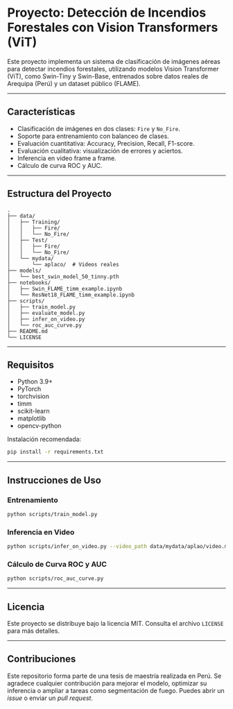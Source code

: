 # Proyecto: Detección de Incendios Forestales con Vision Transformers (ViT)

Este proyecto implementa un sistema de clasificación de imágenes aéreas para detectar incendios forestales, utilizando modelos Vision Transformer (ViT), como Swin-Tiny y Swin-Base, entrenados sobre datos reales de Arequipa (Perú) y un dataset público (FLAME).

---

## Características

- Clasificación de imágenes en dos clases: `Fire` y `No_Fire`.
- Soporte para entrenamiento con balanceo de clases.
- Evaluación cuantitativa: Accuracy, Precision, Recall, F1-score.
- Evaluación cualitativa: visualización de errores y aciertos.
- Inferencia en video frame a frame.
- Cálculo de curva ROC y AUC.

---

## Estructura del Proyecto

```
.
├── data/
│   ├── Training/
│   │   ├── Fire/
│   │   └── No_Fire/
│   ├── Test/
│   │   ├── Fire/
│   │   └── No_Fire/
│   └── mydata/
│       └── aplaco/  # Videos reales
├── models/
│   └── best_swin_model_50_tinny.pth
├── notebooks/
│   ├── Swin_FLAME_timm_example.ipynb
│   └── ResNet18_FLAME_timm_example.ipynb
├── scripts/
│   ├── train_model.py
│   ├── evaluate_model.py
│   ├── infer_on_video.py
│   └── roc_auc_curve.py
├── README.md
└── LICENSE
```

---

## Requisitos

- Python 3.9+
- PyTorch
- torchvision
- timm
- scikit-learn
- matplotlib
- opencv-python

Instalación recomendada:

```bash
pip install -r requirements.txt
```

---

## Instrucciones de Uso

### Entrenamiento

```bash
python scripts/train_model.py
```

### Inferencia en Video

```bash
python scripts/infer_on_video.py --video_path data/mydata/aplao/video.mp4
```

### Cálculo de Curva ROC y AUC

```bash
python scripts/roc_auc_curve.py
```

---

## Licencia

Este proyecto se distribuye bajo la licencia MIT. Consulta el archivo `LICENSE` para más detalles.

---

## Contribuciones

Este repositorio forma parte de una tesis de maestría realizada en Perú. Se agradece cualquier contribución para mejorar el modelo, optimizar su inferencia o ampliar a tareas como segmentación de fuego. Puedes abrir un *issue* o enviar un *pull request*.

